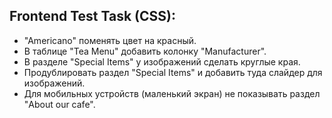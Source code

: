 ## Frontend Test Task (CSS):

- "Americano" поменять цвет на красный.
- В таблице "Tea Menu" добавить колонку "Manufacturer".
- В разделе "Special Items" у изображений сделать круглые края.
- Продублировать раздел "Special Items" и добавить туда слайдер для изображений.
- Для мобильных устройств (маленький экран) не показывать раздел "About our cafe".